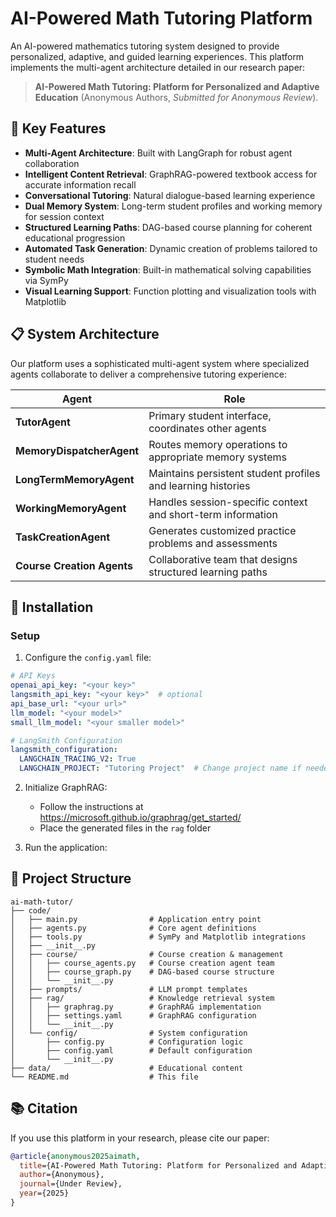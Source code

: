 # AI-Powered Math Tutoring Platform

An AI-powered mathematics tutoring system designed to provide personalized, adaptive, and guided learning experiences. This platform implements the multi-agent architecture detailed in our research paper:
> **AI-Powered Math Tutoring: Platform for Personalized and Adaptive Education** (Anonymous Authors, *Submitted for Anonymous Review*).

## 🌟 Key Features

- **Multi-Agent Architecture**: Built with LangGraph for robust agent collaboration
- **Intelligent Content Retrieval**: GraphRAG-powered textbook access for accurate information recall
- **Conversational Tutoring**: Natural dialogue-based learning experience
- **Dual Memory System**: Long-term student profiles and working memory for session context
- **Structured Learning Paths**: DAG-based course planning for coherent educational progression
- **Automated Task Generation**: Dynamic creation of problems tailored to student needs
- **Symbolic Math Integration**: Built-in mathematical solving capabilities via SymPy
- **Visual Learning Support**: Function plotting and visualization tools with Matplotlib

## 📋 System Architecture

Our platform uses a sophisticated multi-agent system where specialized agents collaborate to deliver a comprehensive tutoring experience:

| Agent | Role |
|-------|------|
| **TutorAgent** | Primary student interface, coordinates other agents |
| **MemoryDispatcherAgent** | Routes memory operations to appropriate memory systems |
| **LongTermMemoryAgent** | Maintains persistent student profiles and learning histories |
| **WorkingMemoryAgent** | Handles session-specific context and short-term information |
| **TaskCreationAgent** | Generates customized practice problems and assessments |
| **Course Creation Agents** | Collaborative team that designs structured learning paths |

## 🚀 Installation

### Setup
1. Configure the `config.yaml` file:
```yaml
# API Keys
openai_api_key: "<your key>"
langsmith_api_key: "<your key>"  # optional
api_base_url: "<your url>"
llm_model: "<your model>"
small_llm_model: "<your smaller model>"

# LangSmith Configuration
langsmith_configuration:
  LANGCHAIN_TRACING_V2: True
  LANGCHAIN_PROJECT: "Tutoring Project"  # Change project name if needed
```

2. Initialize GraphRAG:
   - Follow the instructions at https://microsoft.github.io/graphrag/get_started/
   - Place the generated files in the `rag` folder

3. Run the application:


## 📁 Project Structure

```
ai-math-tutor/
├── code/
│   ├── main.py                # Application entry point
│   ├── agents.py              # Core agent definitions
│   ├── tools.py               # SymPy and Matplotlib integrations
│   ├── __init__.py
│   ├── course/                # Course creation & management
│   │   ├── course_agents.py   # Course creation agent team
│   │   ├── course_graph.py    # DAG-based course structure
│   │   └── __init__.py
│   ├── prompts/               # LLM prompt templates
│   ├── rag/                   # Knowledge retrieval system
│   │   ├── graphrag.py        # GraphRAG implementation
│   │   ├── settings.yaml      # GraphRAG configuration
│   │   └── __init__.py
│   └── config/                # System configuration
│       ├── config.py          # Configuration logic
│       ├── config.yaml        # Default configuration
│       └── __init__.py
├── data/                      # Educational content
└── README.md                  # This file
```

## 📚 Citation

If you use this platform in your research, please cite our paper:

```bibtex
@article{anonymous2025aimath,
  title={AI-Powered Math Tutoring: Platform for Personalized and Adaptive Education},
  author={Anonymous},
  journal={Under Review},
  year={2025}
}
```
